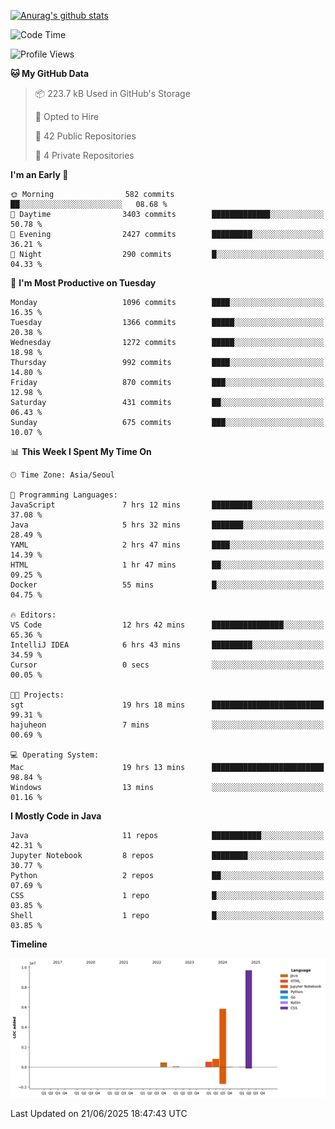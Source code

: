 [![Anurag's github stats](https://github-readme-stats.vercel.app/api?username=hajubal)](https://github.com/anuraghazra/github-readme-stats)

<!--START_SECTION:waka-->
![Code Time](http://img.shields.io/badge/Code%20Time-527%20hrs%2045%20mins-blue)

![Profile Views](http://img.shields.io/badge/Profile%20Views-0-blue)

**🐱 My GitHub Data** 

> 📦 223.7 kB Used in GitHub's Storage 
 > 
> 💼 Opted to Hire
 > 
> 📜 42 Public Repositories 
 > 
> 🔑 4 Private Repositories 
 > 
**I'm an Early 🐤** 

```text
🌞 Morning                582 commits         ██░░░░░░░░░░░░░░░░░░░░░░░   08.68 % 
🌆 Daytime                3403 commits        █████████████░░░░░░░░░░░░   50.78 % 
🌃 Evening                2427 commits        █████████░░░░░░░░░░░░░░░░   36.21 % 
🌙 Night                  290 commits         █░░░░░░░░░░░░░░░░░░░░░░░░   04.33 % 
```
📅 **I'm Most Productive on Tuesday** 

```text
Monday                   1096 commits        ████░░░░░░░░░░░░░░░░░░░░░   16.35 % 
Tuesday                  1366 commits        █████░░░░░░░░░░░░░░░░░░░░   20.38 % 
Wednesday                1272 commits        █████░░░░░░░░░░░░░░░░░░░░   18.98 % 
Thursday                 992 commits         ████░░░░░░░░░░░░░░░░░░░░░   14.80 % 
Friday                   870 commits         ███░░░░░░░░░░░░░░░░░░░░░░   12.98 % 
Saturday                 431 commits         ██░░░░░░░░░░░░░░░░░░░░░░░   06.43 % 
Sunday                   675 commits         ███░░░░░░░░░░░░░░░░░░░░░░   10.07 % 
```


📊 **This Week I Spent My Time On** 

```text
🕑︎ Time Zone: Asia/Seoul

💬 Programming Languages: 
JavaScript               7 hrs 12 mins       █████████░░░░░░░░░░░░░░░░   37.08 % 
Java                     5 hrs 32 mins       ███████░░░░░░░░░░░░░░░░░░   28.49 % 
YAML                     2 hrs 47 mins       ████░░░░░░░░░░░░░░░░░░░░░   14.39 % 
HTML                     1 hr 47 mins        ██░░░░░░░░░░░░░░░░░░░░░░░   09.25 % 
Docker                   55 mins             █░░░░░░░░░░░░░░░░░░░░░░░░   04.75 % 

🔥 Editors: 
VS Code                  12 hrs 42 mins      ████████████████░░░░░░░░░   65.36 % 
IntelliJ IDEA            6 hrs 43 mins       █████████░░░░░░░░░░░░░░░░   34.59 % 
Cursor                   0 secs              ░░░░░░░░░░░░░░░░░░░░░░░░░   00.05 % 

🐱‍💻 Projects: 
sgt                      19 hrs 18 mins      █████████████████████████   99.31 % 
hajuheon                 7 mins              ░░░░░░░░░░░░░░░░░░░░░░░░░   00.69 % 

💻 Operating System: 
Mac                      19 hrs 13 mins      █████████████████████████   98.84 % 
Windows                  13 mins             ░░░░░░░░░░░░░░░░░░░░░░░░░   01.16 % 
```

**I Mostly Code in Java** 

```text
Java                     11 repos            ███████████░░░░░░░░░░░░░░   42.31 % 
Jupyter Notebook         8 repos             ████████░░░░░░░░░░░░░░░░░   30.77 % 
Python                   2 repos             ██░░░░░░░░░░░░░░░░░░░░░░░   07.69 % 
CSS                      1 repo              █░░░░░░░░░░░░░░░░░░░░░░░░   03.85 % 
Shell                    1 repo              █░░░░░░░░░░░░░░░░░░░░░░░░   03.85 % 
```



**Timeline**

![Lines of Code chart](https://raw.githubusercontent.com/hajubal/hajubal/main/assets/bar_graph.png)


 Last Updated on 21/06/2025 18:47:43 UTC
<!--END_SECTION:waka-->